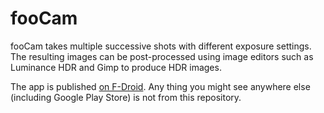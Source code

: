 fooCam
======

fooCam takes multiple successive shots with different exposure settings. The
resulting images can be post-processed using image editors such as Luminance
HDR and Gimp to produce HDR images.

The app is published [on F-Droid][1]. Any thing you might see anywhere else
(including Google Play Store) is not from this repository.

[1]: https://f-droid.org/repository/browse/?fdid=net.phunehehe.foocam
